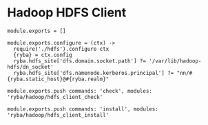 
# Hadoop HDFS Client

    module.exports = []

    module.exports.configure = (ctx) ->
      require('./hdfs').configure ctx
      {ryba} = ctx.config
      ryba.hdfs_site['dfs.domain.socket.path'] ?= '/var/lib/hadoop-hdfs/dn_socket'
      ryba.hdfs_site['dfs.namenode.kerberos.principal'] ?= "nn/#{ryba.static_host}@#{ryba.realm}"

    module.exports.push commands: 'check', modules: 'ryba/hadoop/hdfs_client_check'

    module.exports.push commands: 'install', modules: 'ryba/hadoop/hdfs_client_install'
